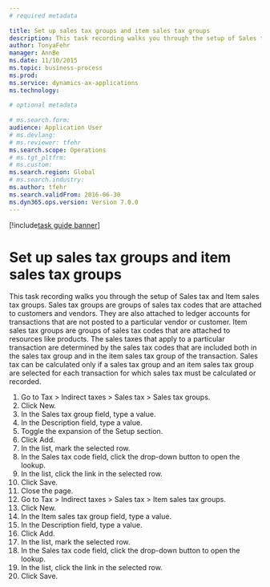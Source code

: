 ```yaml
--- 
# required metadata 
 
title: Set up sales tax groups and item sales tax groups
description: This task recording walks you through the setup of Sales tax and Item sales tax groups. 
author: TonyaFehr 
manager: AnnBe 
ms.date: 11/10/2015
ms.topic: business-process 
ms.prod:  
ms.service: dynamics-ax-applications 
ms.technology:  
 
# optional metadata 
 
# ms.search.form:   
audience: Application User 
# ms.devlang:  
# ms.reviewer: tfehr 
ms.search.scope: Operations 
# ms.tgt_pltfrm:  
# ms.custom:  
ms.search.region: Global
# ms.search.industry: 
ms.author: tfehr 
ms.search.validFrom: 2016-06-30 
ms.dyn365.ops.version: Version 7.0.0 
---
```


[!include[task guide banner](.../includes/task-guide-banner.md)]

# Set up sales tax groups and item sales tax groups

This task recording walks you through the setup of Sales tax and Item sales tax groups. Sales tax groups are groups of sales tax codes that are attached to customers and vendors. They are also attached to ledger accounts for transactions that are not posted to a particular vendor or customer.  Item sales tax groups are groups of sales tax codes that are attached to resources like products.  The sales taxes that apply to a particular transaction are determined by the sales tax codes that are included both in the sales tax group and in the item sales tax group of the transaction.  Sales tax can be calculated only if a sales tax group and an item sales tax group are selected for each transaction for which sales tax must be calculated or recorded.  

1. Go to Tax > Indirect taxes > Sales tax > Sales tax groups.
2. Click New.
3. In the Sales tax group field, type a value.
4. In the Description field, type a value.
5. Toggle the expansion of the Setup section.
6. Click Add.
7. In the list, mark the selected row.
8. In the Sales tax code field, click the drop-down button to open the lookup.
9. In the list, click the link in the selected row.
10. Click Save.
11. Close the page.
12. Go to Tax > Indirect taxes > Sales tax > Item sales tax groups.
13. Click New.
14. In the Item sales tax group field, type a value.
15. In the Description field, type a value.
16. Click Add.
17. In the list, mark the selected row.
18. In the Sales tax code field, click the drop-down button to open the lookup.
19. In the list, click the link in the selected row.
20. Click Save.

